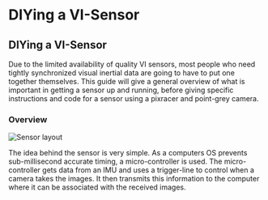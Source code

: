 # DIYing a VI-Sensor

## DIYing a VI-Sensor

Due to the limited availability of quality VI sensors, most people who need tightly synchronized visual inertial data are going to have to put one together themselves. This guide will give a general overview of what is important in getting a sensor up and running, before giving specific instructions and code for a sensor using a pixracer and point-grey camera.

### Overview

![Sensor layout](https://camo.githubusercontent.com/0a55f698b2bfb21c43e9cf71bebf5f6828cab2d0/68747470733a2f2f692e696d6775722e636f6d2f4256743964384e2e706e67)

The idea behind the sensor is very simple. As a computers OS prevents sub-millisecond accurate timing, a micro-controller is used. The micro-controller gets data from an IMU and uses a trigger-line to control when a camera takes the images. It then transmits this information to the computer where it can be associated with the received images.

